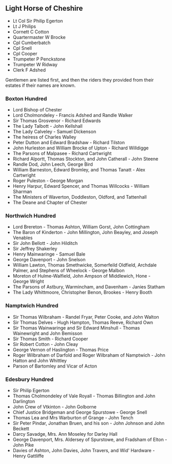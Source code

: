 ## Light Horse of Cheshire

* Lt Col Sir Philip Egerton
* Lt J Philips
* Cornett C Cotton
* Quartermaster W Brocke
* Cpl Cumberbatch
* Cpl Snell
* Cpl Cooper
* Trumpeter P Penckstone
* Trumpeter W Ridway
* Clerk F Adshed

Gentlemen are listed first, and then the riders they provided from their estates if their names are known.

### Boxton Hundred

* Lord Bishop of Chester
* Lord Cholmondeley - Francis Adshed and Randle Walker
* Sir Thomas Grosvenor - Richard Edwards
* The Lady Talbott - John Kellshall
* The Lady Calveley - Samuel Dickenson
* The heiress of Charles Walley
* Peter Dutton and Edward Bradshaw - Richard Tilston
* John Hurleston and William Brocke of Upton - Richard Willdigge
* The Parsons of Malpasee - Richard Cartwright
* Richard Alportt, Thomas Stockton, and John Catherall - John Steene
* Randle Dod, John Leech, George Bird
* William Barneston, Edward Bromley, and Thomas Tanatt - Alex Cartwright
* Roger Puleston - George Morgan
* Henry Harpur, Edward Spencer, and Thomas Willcocks - William Sharman
* The Ministers of Waverton, Doddleston, Oldford, and Tattenhall
* The Deane and Chapter of Chester

### Northwich Hundred

* Lord Brereton - Thomas Ashton, William Gorst, John Cottingham
* The Baron of Kinderton - John Millington, John Beayley, and Joseph Venables
* Sir John Bellott - John Hilditch
* Sir Jeffrey Shakerley
* Henry Mainwaringe - Samuel Bale
* George Davenport - John Snelson
* William Lawton, Thomas Smethwicke, Somerfeild Oldfield, Archdale Palmer, and Stephens of Wheelock - George Malbon
* Moreton of Hulme-Walfield, John Ampson of Middlewich, Hone - George Wright
* The Parsons of Astbury, Warmincham, and Davenham - Janies Statham
* The Lady Whittmoore, Christopher Benon, Brookes - Henry Booth

### Namptwich Hundred

* Sir Thomas Wilbraham - Randel Fryar, Peter Cooke, and John Walton
* Sir Thomas Delves - Hugh Hampton, Thomas Reeve, Richard Own
* Sir Thomas Wainwaringe and Sir Edward Minshull - Thomas Wainewright and John Bemisson
* Sir Thomas Smith - Richard Cooper
* Sir Robert Cotton - John Cleay
* George Vernon of Haslington - Thomas Price
* Roger Wilbraham of Darfold and Roger Wilbraham of Namptwich - John Hatton and John Whittley
* Parson of Bartomley and Vicar of Acton

### Edesbury Hundred

* Sir Philip Egerton
* Thomas Cholmondeley of Vale Royall - Thomas Billington and John Darlington
* John Crew of Vtkinton - John Golborne
* Chief Justice Bridgeman and George Spurstowe - George Snell
* Thomas Lea and Mrs Warburton of Grange - John Tench
* Sir Peter Pindar, Jonathan Bruen, and his son - John Johnson and John Beckett
* Darcy Savadge, Mrs. Ann Moseley for Darley Hall
* George Davenport, Mrs. Aldersey of Spurstowe, and Fradsham of Elton - John Pike
* Davies of Ashton, John Davies, John Travers, and Wid' Hardware - Henry Gattliffe
